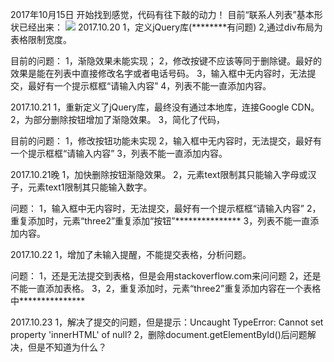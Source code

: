 2017年10月15日
开始找到感觉，代码有往下敲的动力！
目前“联系人列表”基本形状已经出来：
<img src="photo1.png">
2017.10.20
1，定义jQuery库(********有问题)
2,通过div布局为表格限制宽度。



目前的问题：
1，渐隐效果未能实现；
2，修改按键不应该等同于删除键。最好的效果是能在列表中直接修改名字或者电话号码。
3，输入框中无内容时，无法提交，最好有一个提示框框“请输入内容”
4，列表不能一直添加内容。




2017.10.21
1，重新定义了jQuery库，最终没有通过本地库，连接Google CDN。
2，为部分删除按钮增加了渐隐效果。
3，简化了代码，


目前的问题：
1，修改按钮功能未实现
2，输入框中无内容时，无法提交，最好有一个提示框框“请输入内容”
3，列表不能一直添加内容。

2017.10.21晚
1，加快删除按钮渐隐效果。
2，元素text限制其只能输入字母或汉子，元素text1限制其只能输入数字。

问题：
1，输入框中无内容时，无法提交，最好有一个提示框框“请输入内容”
2，重复添加时，元素“three2”重复添加“按钮”***************
3，列表不能一直添加内容。


2017.10.22
1，增加了未输入提醒，不能提交表格，分析问题。


问题：
1，还是无法提交到表格，但是会用stackoverflow.com来问问题
2，还是不能一直添加表格。
3，2，重复添加时，元素“three2”重复添加内容在一个表格中***************



2017.10.23
1，解决了提交的问题，但是提示：Uncaught TypeError: Cannot set property 'innerHTML' of null?
2，删除document.getElementById()后问题解决，但是不知道为什么？



